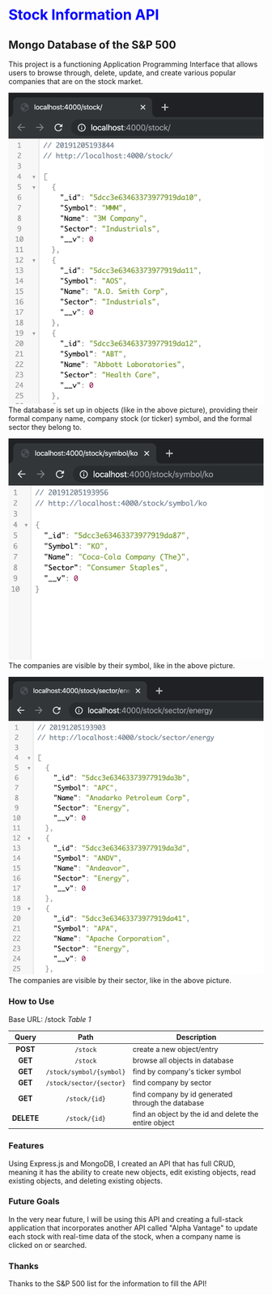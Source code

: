 # <span style="color: blue"> **Stock Information API** </span>

## Mongo Database of the S&P 500

This project is a functioning Application Programming Interface that allows users to browse through, delete, update, and create various popular companies that are on the stock market.

![image of DB](stocks.png)
The database is set up in objects (like in the above picture), providing their formal company name, company stock (or ticker) symbol, and the formal sector they belong to.

![image of DB](bysymbol.png)
The companies are visible by their symbol, like in the above picture.

![image of DB](bysector.png)
The companies are visible by their sector, like in the above picture.

### How to Use

Base URL: /stock
_Table 1_

|   Query    |           Path           | Description                                           |
| :--------: | :----------------------: | ----------------------------------------------------- |
|  **POST**  |         `/stock`         | create a new object/entry                             |
|  **GET**   |         `/stock`         | browse all objects in database                        |
|  **GET**   | `/stock/symbol/{symbol}` | find by company's ticker symbol                       |
|  **GET**   | `/stock/sector/{sector}` | find company by sector                                |
|  **GET**   |      `/stock/{id}`       | find company by id generated through the database     |
| **DELETE** |      `/stock/{id}`       | find an object by the id and delete the entire object |

### Features

Using Express.js and MongoDB, I created an API that has full CRUD, meaning it has the ability to create new objects, edit existing objects, read existing objects, and deleting existing objects.

### Future Goals

In the very near future, I will be using this API and creating a full-stack application that incorporates another API called "Alpha Vantage" to update each stock with real-time data of the stock, when a company name is clicked on or searched.

### Thanks

Thanks to the S&P 500 list for the information to fill the API!
